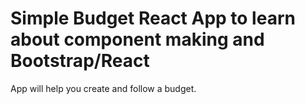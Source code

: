 # Simple Budget React App to learn about component making and Bootstrap/React

App will help you create and follow a budget. 